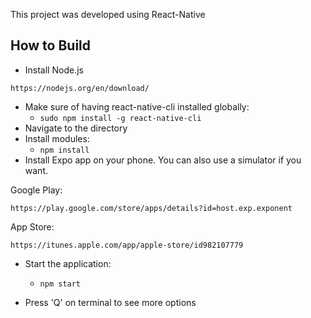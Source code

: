 This project was developed using React-Native

## How to Build
* Install Node.js
```
https://nodejs.org/en/download/
```
* Make sure of having react-native-cli installed globally:
    - `sudo npm install -g react-native-cli`
* Navigate to the directory
* Install modules:
    - `npm install`
* Install Expo app on your phone. You can also use a simulator if you want.

Google Play:
```
https://play.google.com/store/apps/details?id=host.exp.exponent
```
App Store:
```
https://itunes.apple.com/app/apple-store/id982107779
```
* Start the application:
    - `npm start`

* Press 'Q' on terminal to see more options
